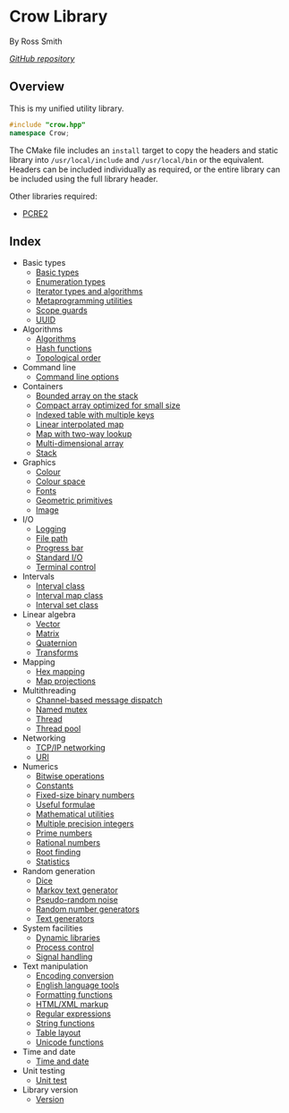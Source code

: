 # Crow Library

By Ross Smith

_[GitHub repository](https://github.com/CaptainCrowbar/crow)_

## Overview

This is my unified utility library.

```c++
#include "crow.hpp"
namespace Crow;
```

The CMake file includes an `install` target to copy the headers and static
library into `/usr/local/include` and `/usr/local/bin` or the equivalent.
Headers can be included individually as required, or the entire library can
be included using the full library header.

Other libraries required:

* [PCRE2](http://www.pcre.org/)

## Index

* Basic types
    * [Basic types](types.html)
    * [Enumeration types](enum.html)
    * [Iterator types and algorithms](iterator.html)
    * [Metaprogramming utilities](meta.html)
    * [Scope guards](guard.html)
    * [UUID](uuid.html)
* Algorithms
    * [Algorithms](algorithm.html)
    * [Hash functions](hash.html)
    * [Topological order](topological-order.html)
* Command line
    * [Command line options](options.html)
* Containers
    * [Bounded array on the stack](bounded-array.html)
    * [Compact array optimized for small size](compact-array.html)
    * [Indexed table with multiple keys](index-table.html)
    * [Linear interpolated map](linear-map.html)
    * [Map with two-way lookup](mirror-map.html)
    * [Multi-dimensional array](multi-array.html)
    * [Stack](stack.html)
* Graphics
    * [Colour](colour.html)
    * [Colour space](colour-space.html)
    * [Fonts](font.html)
    * [Geometric primitives](geometry.html)
    * [Image](image.html)
* I/O
    * [Logging](log.html)
    * [File path](path.html)
    * [Progress bar](progress.html)
    * [Standard I/O](stdio.html)
    * [Terminal control](terminal.html)
* Intervals
    * [Interval class](interval.html)
    * [Interval map class](interval-map.html)
    * [Interval set class](interval-set.html)
* Linear algebra
    * [Vector](vector.html)
    * [Matrix](matrix.html)
    * [Quaternion](quaternion.html)
    * [Transforms](transform.html)
* Mapping
    * [Hex mapping](hexmap.html)
    * [Map projections](projection.html)
* Multithreading
    * [Channel-based message dispatch](channel.html)
    * [Named mutex](named-mutex.html)
    * [Thread](thread.html)
    * [Thread pool](thread-pool.html)
* Networking
    * [TCP/IP networking](net.html)
    * [URI](uri.html)
* Numerics
    * [Bitwise operations](binary.html)
    * [Constants](constants.html)
    * [Fixed-size binary numbers](fixed-binary.html)
    * [Useful formulae](formula.html)
    * [Mathematical utilities](maths.html)
    * [Multiple precision integers](mp-integer.html)
    * [Prime numbers](prime.html)
    * [Rational numbers](rational.html)
    * [Root finding](root-finding.html)
    * [Statistics](statistics.html)
* Random generation
    * [Dice](dice.html)
    * [Markov text generator](markov.html)
    * [Pseudo-random noise](noise.html)
    * [Random number generators](random.html)
    * [Text generators](text-gen.html)
* System facilities
    * [Dynamic libraries](dso.html)
    * [Process control](process.html)
    * [Signal handling](signal.html)
* Text manipulation
    * [Encoding conversion](encoding.html)
    * [English language tools](english.html)
    * [Formatting functions](format.html)
    * [HTML/XML markup](markup.html)
    * [Regular expressions](regex.html)
    * [String functions](string.html)
    * [Table layout](table.html)
    * [Unicode functions](unicode.html)
* Time and date
    * [Time and date](time.html)
* Unit testing
    * [Unit test](unit-test.html)
* Library version
    * [Version](version.html)
